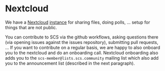 # Nextcloud

We have a [Nextcloud](https://nextcloud.com)
[instance](https://scs.sovereignit.de) for sharing files, doing polls, ...
setup for things that are not public.

You can contribute to SCS via the github workflows, asking questions there (via
opening issues against the issues repository), submitting pull requests, ...
If you want to contribute on a regular basis, we are happy to also onboard you
to the nextcloud and do an onboarding call. Nextcloud onboarding also adds you
to the `scs-member@lists.scs.community` mailing list which also add you to the
announcement list (described in the next paragraph).
